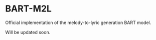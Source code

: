 # BART-M2L
 Official implementation of the melody-to-lyric generation BART model.

Will be updated soon.